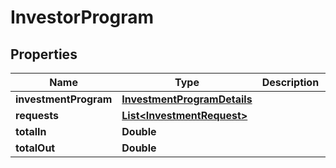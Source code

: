 
# InvestorProgram

## Properties
Name | Type | Description | Notes
------------ | ------------- | ------------- | -------------
**investmentProgram** | [**InvestmentProgramDetails**](InvestmentProgramDetails.md) |  |  [optional]
**requests** | [**List&lt;InvestmentRequest&gt;**](InvestmentRequest.md) |  |  [optional]
**totalIn** | **Double** |  |  [optional]
**totalOut** | **Double** |  |  [optional]




